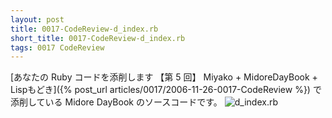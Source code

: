 ```yaml
---
layout: post
title: 0017-CodeReview-d_index.rb
short_title: 0017-CodeReview-d_index.rb
tags: 0017 CodeReview
---
```



[あなたの Ruby コードを添削します 【第 5 回】 Miyako + MidoreDayBook + Lispもどき]({% post_url articles/0017/2006-11-26-0017-CodeReview %}) で添削している Midore DayBook のソースコードです。
![d_index.rb]({{site.baseurl}}/images/0017-CodeReview-d_index.rb/d_index.rb)


